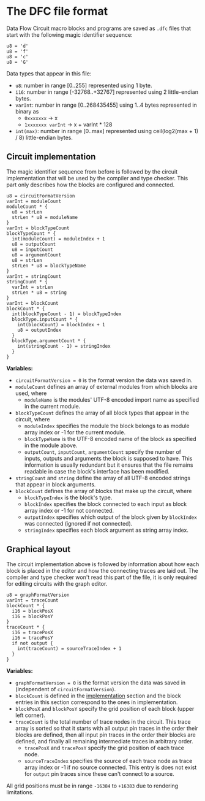 # The DFC file format
Data Flow Circuit macro blocks and programs are saved as `.dfc` files that start with the following magic identifier sequence:

	u8 = 'd'
	u8 = 'f'
	u8 = 'c'
	u8 = 'G'

Data types that appear in this file:
- `u8`: number in range [0..255] represented using 1 byte.
- `i16`: number in range [-32768..+32767] represented using 2 little-endian bytes.
- `varInt`: number in range [0..268435455] using 1..4 bytes represented in binary as
    - `0xxxxxxx` -> x
    - `1xxxxxxx varInt` -> x + varInt * 128
- `int(max)`: number in range [0..max] represented using ceil(log2(max + 1) / 8) little-endian bytes.

## Circuit implementation
The magic identifier sequence from before is followed by the circuit implementation that will be used by the compiler and type checker. This part only describes how the blocks are configured and connected.

	u8 = circuitFormatVersion
	varInt = moduleCount
	moduleCount * {
	  u8 = strLen
	  strLen * u8 = moduleName
	}
	varInt = blockTypeCount
	blockTypeCount * {
	  int(moduleCount) = moduleIndex + 1
	  u8 = outputCount
	  u8 = inputCount
	  u8 = argumentCount
	  u8 = strLen
	  strLen * u8 = blockTypeName
	}
	varInt = stringCount
	stringCount * {
	  varInt = strLen
	  strLen * u8 = string
	}
	varInt = blockCount
	blockCount * {
	  int(blockTypeCount - 1) = blockTypeIndex
	  blockType.inputCount * {
	    int(blockCount) = blockIndex + 1
	    u8 = outputIndex
	  }
	  blockType.argumentCount * {
	    int(stringCount - 1) = stringIndex
	  }
	}

**Variables:**
- `circuitFormatVersion = 0` is the format version the data was saved in.
- `moduleCount` defines an array of external modules from which blocks are used, where
    - `moduleName` is the modules' UTF-8 encoded import name as specified in the current module.
- `blockTypeCount` defines the array of all block types that appear in the circuit, where
    - `moduleIndex` specifies the module the block belongs to as module array index or -1 for the current module.
    - `blockTypeName` is the UTF-8 encoded name of the block as specified in the module above. 
    - `outputCount`, `inputCount`, `argumentCount` specify the number of inputs, outputs and arguments the block is supposed to have. This information is usually redundant but it ensures that the file remains readable in case the block's interface has been modified.
- `stringCount` and `string` define the array of all UTF-8 encoded strings that appear in block arguments.
- `blockCount` defines the array of blocks that make up the circuit, where
    - `blockTypeIndex` is the block's type.
    - `blockIndex` specifies the block connected to each input as block array index or -1 for not connected.
    - `outputIndex` specifies which output of the block given by `blockIndex` was connected (ignored if not connected).
    - `stringIndex` specifies each block argument as string array index.

## Graphical layout
The circuit implementation above is followed by information about how each block is placed in the editor and how the connecting traces are laid out. The compiler and type checker won't read this part of the file, it is only required for editing circuits with the graph editor.

	u8 = graphFormatVersion
	varInt = traceCount
	blockCount * {
	  i16 = blockPosX
	  i16 = blockPosY
	}
	traceCount * {
	  i16 = tracePosX
	  i16 = tracePosY
	  if not output {
	    int(traceCount) = sourceTraceIndex + 1
	  }
	}

**Variables:**
- `graphFormatVersion = 0` is the format version the data was saved in (independent of `circuitFormatVersion`).
- `blockCount` is defined in the [implementation](#circuit-implementation) section and the block entries in this section correspond to the ones in implementation.
- `blockPosX` and `blockPosY` specify the grid position of each block (upper left corner).
- `traceCount` is the total number of trace nodes in the circuit. This trace array is sorted so that it starts with all output pin traces in the order their blocks are defined, then all input pin traces in the order their blocks are defined, and finally all remaining intermediate traces in arbitrary order.
    - `tracePosX` and `tracePosY` specify the grid position of each trace node.
    - `sourceTraceIndex` specifies the source of each trace node as trace array index or -1 if no source connected. This entry is does not exist for `output` pin traces since these can't connect to a source.

All grid positions must be in range `-16384` to `+16383` due to rendering limitations.
